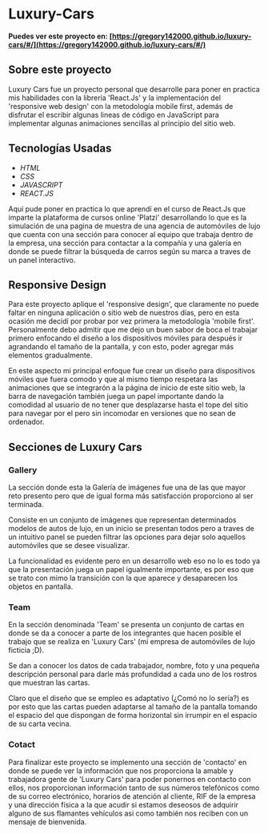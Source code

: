 # Luxury-Cars
**Puedes ver este proyecto en: [https://gregory142000.github.io/luxury-cars/#/](https://gregory142000.github.io/luxury-cars/#/)**

## Sobre este proyecto
Luxury Cars fue un proyecto personal que desarrolle para poner en practica mis habilidades con la librería 'React.Js' y la implementación del 'responsive web design' con la metodología mobile first, además de disfrutar el escribir algunas lineas de código en JavaScript para implementar algunas animaciones sencillas al principio del sitio web.

## Tecnologías Usadas
- *HTML*
- *CSS*
- *JAVASCRIPT*
- *REACT.JS*

Aquí pude poner en practica lo que aprendí en el curso de React.Js que imparte la plataforma de cursos online 'Platzi' desarrollando lo que es la simulación de una pagina de muestra de una agencia de automóviles de lujo que cuenta con una sección para conocer al equipo que trabaja dentro de la empresa, una sección para contactar a la compañía y una galería en donde se puede filtrar la búsqueda de carros según su marca a traves de un panel interactivo.

## Responsive Design
Para este proyecto aplique el 'responsive design', que claramente no puede faltar en ninguna aplicación o sitio web de nuestros días, pero en esta ocasión me decidí por probar por vez primera la metodología 'mobile first'. Personalmente debo admitir que me dejo un buen sabor de boca el trabajar primero enfocando el diseño a los dispositivos móviles para después ir agrandando el tamaño de la pantalla, y con esto, poder agregar más elementos gradualmente.

En este aspecto mi principal enfoque fue crear un diseño para dispositivos móviles que fuera comodo y que al mismo tiempo respetara las animaciones que se integrarón a la página de inicio de este sitio web, la barra de navegación también juega un papel importante dando la comodidad al usuario de no tener que desplazarse hasta el tope del sitio para navegar por el pero sin incomodar en versiones que no sean de ordenador.

## Secciones de Luxury Cars

### Gallery
La sección donde esta la Galería de imágenes fue una de las que mayor reto presento pero que de igual forma más satisfacción proporciono al ser terminada.

Consiste en un conjunto de imágenes que representan determinados modelos de autos de lujo, en un inicio se presentan todos pero a traves de un intuitivo panel se pueden filtrar las opciones para dejar solo aquellos automóviles que se desee visualizar.

La funcionalidad es evidente pero en un desarrollo web eso no lo es todo ya que la presentación juega un papel igualmente importante, es por eso que se trato con mimo la transición con la que aparece y desaparecen los objetos en pantalla.

### Team
En la sección denominada 'Team' se presenta un conjunto de cartas en donde se da a conocer a parte de los integrantes que hacen posible el trabajo que se realiza en 'Luxury Cars' (mi empresa de automóviles de lujo ficticia ;D).

Se dan a conocer los datos de cada trabajador, nombre, foto y una pequeña descripción personal para darle más profundidad a cada uno de los rostros que muestran las cartas.

Claro que el diseño que se empleo es adaptativo (¿Comó no lo sería?) es por esto que las cartas pueden adaptarse al tamaño de la pantalla tomando el espacio del que dispongan de forma horizontal sin irrumpir en el espacio de su carta vecina.

### Cotact
Para finalizar este proyecto se implemento una sección de 'contacto' en donde se puede ver la información que nos proporciona la amable y trabajadora gente de 'Luxury Cars' para poder ponernos en contacto con ellos, nos proporcionan información tanto de sus números telefónicos como de su correo electrónico, horarios de atención al cliente, RIF de la empresa y una dirección física a la que acudir si estamos deseosos de adquirir alguno de sus flamantes vehículos asi como también nos reciben con un mensaje de bienvenida.
